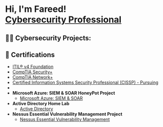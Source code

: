 <h1>Hi, I'm Fareed! <br/><a href="https://github.com/FareedHussaini"> <a href="https://www.linkedin.com/in/fareed-hussaini/">Cybersecurity Professional</a></h1>
  
<h2>👨‍💻 Cybersecurity Projects:</h2>

<h2>🥇 Certifications</h2>

- [ITIL® v4 Foundation]()
- [CompTIA Security+]()
- [CompTIA Network+]()
- [Certified Information Systems Security Professional (CISSP) - Pursuing]()
- 
- <b>Microsoft Azure: SIEM & SOAR HoneyPot Project</b>
  - [Microsoft Azure: SIEM & SOAR]()
- <b>Active Directory Home Lab</b>
  - [Active Directory]()
- <b>Nessus Essential Vulnerability Management Project</b>
  - [Nessus Essential Vulnerability Management]()


